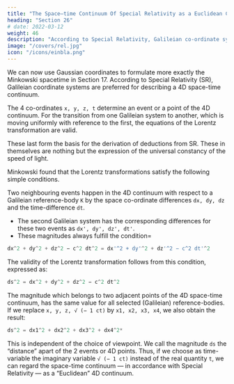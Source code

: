 ```yaml
---
title: "The Space–time Continuum Of Special Relativity as a Euclidean Continuum"
heading: "Section 26"
# date: 2022-03-12
weight: 46
description: "According to Special Relativity, Galileian co-ordinate systems are preferred for describing a 4D space-time continuum"
image: "/covers/rel.jpg"
icon: "/icons/einbla.png"
---
```




We can now use Gaussian coordinates to formulate more exactly the Minkowski spacetime in Section 17. According to Special Relativity (SR), Galileian coordinate systems are preferred for describing a 4D space-time continuum.

The 4 co-ordinates `x, y, z, t` determine an event or a point of the 4D continuum. For the transition from one Galileian system to another, which is moving uniformly with reference to the first, the equations of the Lorentz transformation are valid. 

These last form the basis for the derivation of deductions from SR. These in themselves are nothing but the expression of the universal constancy of the speed of light<!--  for all Galileian systems of reference -->.

Minkowski found that the Lorentz transformations satisfy the following simple conditions.

Two neighbouring events happen in the 4D continuum with respect to a Galileian reference-body `K` by the space co-ordinate differences `dx, dy, dz` and the time-difference `dt`.
- The second Galileian system has the corresponding differences for these two events as `dx', dy', dz', dt'`. 
- These magnitudes always fulfill the condition= 


``` elixir
dx^2 + dy^2 + dz^2 − c^2 dt^2 = dx'^2 + dy'^2 + dz'^2 − c^2 dt'^2
```


The validity of the Lorentz transformation follows from this condition, expressed as:

``` elixir
ds^2 = dx^2 + dy^2 + dz^2 − c^2 dt^2
```



The magnitude which belongs to two adjacent points of the 4D space-time continuum, has the same value for all selected (Galileian) reference-bodies. If we replace `x, y, z, √ (− 1 ct)` by `x1, x2, x3, x4`, we also obtain the result:

``` elixir
ds^2 = dx1^2 + dx2^2 + dx3^2 + dx4^2*
```



This is independent of the choice of viewpoint. We call the magnitude `ds` the “distance” apart of the 2 events or 4D points. <!-- Cf. Appendices I and II. The relations which are derived there for the co-ordinates themselves are valid also for co-ordinate differences, and thus also for co-ordinate differentials (indefinitely small differences).
[ * ds 2 = dx 1 2 + dx 2 2 + dx 3 3 + dx 4 2 — J.M.]  --> Thus, if we choose as time-variable the imaginary variable `√ (− 1 ct)` instead of the real quantity `t`, we can regard the space-time continuum — in accordance with Special Relativity — as a “Euclidean” 4D continuum<!-- , a result which follows from the considerations of the preceding section -->.


